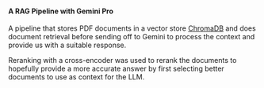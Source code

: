 #### A RAG Pipeline with Gemini Pro

A pipeline that stores PDF documents in a vector store [ChromaDB](https://www.trychroma.com/) and does document retrieval before sending off to Gemini to process the context and provide us with a suitable response. 

Reranking with a cross-encoder was used to rerank the documents to hopefully provide a more accurate answer by first selecting better documents to use as context for the LLM.
